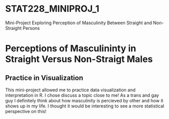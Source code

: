 # STAT228_MINIPROJ_1
Mini-Project Exploring Perception of Masculinity Between Straight and Non-Straight Persons

# Perceptions of Masculininty in Straight Versus Non-Straigt Males
## Practice in Visualization
This mini-project allowed me to practice data visualization and interpretation in R. I chose discuss a topic close to me! As a trans and gay guy I definitely think about how masculinity is percieved by other and how it shows up in my life. I thought it would be interesting to see a more statistical perspective on this! 
